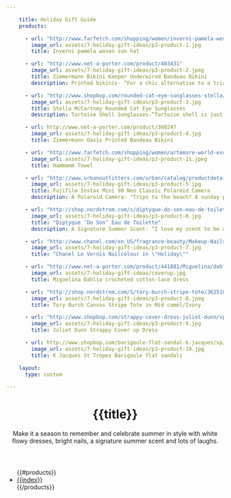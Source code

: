 ```yaml
---

    title: Holiday Gift Guide
    products:

      - url: "http://www.farfetch.com/shopping/women/inverni-pamela-woven-sun-hat-item-10377089.aspx?storeid=9319"
        image_url: assets/7-holiday-gift-ideas/p3-product-1.jpg
        title: Inverni pamela woven sun hat

      - url: "http://www.net-a-porter.com/product/403431"
        image_url: assets/7-holiday-gift-ideas/p3-product-2.jpeg
        title: Zimmermann Bikini Keeper Underwired Bandeau Bikini
        description: Printed bikinis- “For a chic alternative to a triangle string bikini, opt for a bandeau style top. These beautifully printed bow bandeau bikini’s from Zimmermann are a simple yet stylish print to embrace the summer vibes.” -- Aubrey from TheLoveAssembly

      - url: "http://www.shopbop.com/rounded-cat-eye-sunglasses-stella/vp/v=1/845524441959527.htm"
        image_url: assets/7-holiday-gift-ideas/p3-product-3.jpg
        title: Stella McCartney Rounded Cat Eye Sunglasses
        description: Tortoise Shell Sunglasses-“Tortoise shell is just as neutral as black. Pairing them back with your wardrobe is as easy as a pair of black sunglasses, only they add a hint of subtle cool.” -- Aubrey from TheLoveAssembly

      - url: http://www.net-a-porter.com/product/360247
        image_url: assets/7-holiday-gift-ideas/p3-product-4.jpg
        title: Zimmermann Oasis Printed Bandeau Bikini

      - url: "http://www.farfetch.com/shopping/women/artemare-world-exclusive-hammam-towel-item-10562310.aspx?storeid=9352"
        image_url: assets/7-holiday-gift-ideas/p3-product-11.jpeg
        title: Hammamm Towel

      - url: "http://www.urbanoutfitters.com/urban/catalog/productdetail.jsp?id=30664908"
        image_url: assets/7-holiday-gift-ideas/p3-product-5.jpg
        title: Fujifilm Instax Mini 90 Neo Classic Polaroid Camera
        description: A Polaroid Camera- "Trips to the beach? A sunday picnic for lunch.? The new Instax Mini 90 by Fuji doesn't only look stylish but is the perfect companion to take along to all your summer soirees and adventures. With new features like double exposure, macro mode and high performance flash, every kind of photographer can snap memories creatively and have them developed in an instant." -- Aubrey from TheLoveAssembly

      - url: "http://shop.nordstrom.com/s/diptyque-do-son-eau-de-toilette/3317810"
        image_url: assets/7-holiday-gift-ideas/p3-product-6.jpg
        title: "Diptyque ‘Do Son’ Eau de Toilette"
        description: A Signature Summer Scent- “I love my scent to be a reflection of each season. For the cooler months - a warm, slightly masculine scent and in the warmer months - fresh, floral and light.” -- Aubrey from TheLoveAssembly

      - url: "http://www.chanel.com/en_US/fragrance-beauty/Makeup-Nails-LE-VERNIS-89314"
        image_url: assets/7-holiday-gift-ideas/p3-product-7.jpg
        title: "Chanel Le Vernis Nailcolour in \"Holiday\""

      - url: "http://www.net-a-porter.com/product/441881/Miguelina/dahlia-crocheted-cotton-lace-dress"
        image_url: assets/7-holiday-gift-ideas/coverup.jpg
        title: Miguelina Dahlia crocheted cotton-lace dress

      - url: "http://shop.nordstrom.com/S/tory-burch-stripe-tote/3625101?origin=keywordsearch"
        image_url: assets/7-holiday-gift-ideas/p3-product-8.jpeg
        title: Tory Burch Canvas Stripe Tote in Mid camel/Ivory

      - url: "http://www.shopbop.com/strappy-cover-dress-juliet-dunn/vp/v=1/1562519778.htm?folderID=2534374302072409&fm=other-shopbysize&colorId=10784"
        image_url: assets/7-holiday-gift-ideas/p3-product-9.jpg
        title: Juliet Dunn Strappy Cover up Dress

      - url: http://www.shopbop.com/barigoule-flat-sandal-k-jacques/vp/v=1/1582599501.htm?fm=search-shopbysize
        image_url: assets/7-holiday-gift-ideas/p3-product-10.jpg
        title: K Jacques St Tropez Barigoule flat sandals

    layout:
      type: custom

---
```


<div class="content">
  <header>
    <h1 class="title">{{title}}</h1>
    <div class="description">
      Make it a season to remember and celebrate summer in style with white flowy  dresses, bright nails, a signature summer scent and lots of laughs.
    </div>
  </header>
  <ul id="story7-products">
    {{#products}}
      <li>
        <a href="{{url}}" class="hotspot product" title="{{title}}" data-track="hotspot:click" data-image="{{image_url}}" >
          <div class="image" style="background-image:url('{{image_url}}')"></div>
          <span class="tag">{{index}}</span>
        </a>
      </li>
    {{/products}}
  </ul>
</div>
